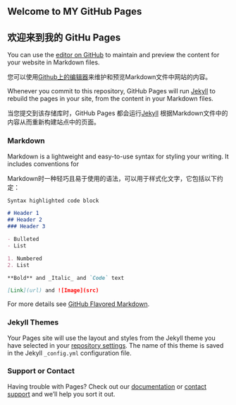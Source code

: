 ## Welcome to MY GitHub Pages
## 欢迎来到我的 GitHu Pages

You can use the [editor on GitHub](https://github.com/7366348/7366348.github.io/edit/master/README.md) to maintain and preview the content for your website in Markdown files.

您可以使用[Github上的编辑器](https://github.com/7366348/7366348.github.io/edit/master/README.md)来维护和预览Markdown文件中网站的内容。

Whenever you commit to this repository, GitHub Pages will run [Jekyll](https://jekyllrb.com/) to rebuild the pages in your site, from the content in your Markdown files.

当您提交到该存储库时，GitHub Pages 都会运行[Jekyll](https://jekyllrb.com/)
根据Markdown文件中的内容从而重新构建站点中的页面。

### Markdown

Markdown is a lightweight and easy-to-use syntax for styling your writing. It includes conventions for

Markdown时一种轻巧且易于使用的语法，可以用于样式化文字，它包括以下约定：

```markdown
Syntax highlighted code block

# Header 1
## Header 2
### Header 3

- Bulleted
- List

1. Numbered
2. List

**Bold** and _Italic_ and `Code` text

[Link](url) and ![Image](src)
```

For more details see [GitHub Flavored Markdown](https://guides.github.com/features/mastering-markdown/).

### Jekyll Themes

Your Pages site will use the layout and styles from the Jekyll theme you have selected in your [repository settings](https://github.com/7366348/7366348.github.io/settings). The name of this theme is saved in the Jekyll `_config.yml` configuration file.

### Support or Contact

Having trouble with Pages? Check out our [documentation](https://help.github.com/categories/github-pages-basics/) or [contact support](https://github.com/contact) and we’ll help you sort it out.

### 
